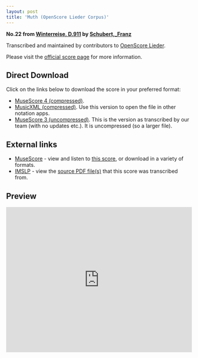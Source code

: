 ```yaml
---
layout: post
title: 'Muth (OpenScore Lieder Corpus)'
---
```


__No.22 from [Winterreise, D.911](https://fourscoreandmore.org/OpenScore/Schubert%2C_Franz/Winterreise%2C_D.911/) by [Schubert,_Franz](https://fourscoreandmore.org/OpenScore/Schubert%2C_Franz)__

Transcribed and maintained by contributors to [OpenScore Lieder].

Please visit the [official score page] for more information.

[official score page]: https://musescore.com/openscore-lieder-corpus/scores/5013969
[OpenScore Lieder]: https://musescore.com/openscore-lieder-corpus

## Direct Download

Click on the links below to download the score in your preferred format:
- [MuseScore 4 (compressed)](https://fourscoreandmore.org/OpenScore/Schubert%2C_Franz/Winterreise%2C_D.911/22_Muth.mscz).
- [MusicXML (compressed)](https://fourscoreandmore.org/OpenScore/Schubert%2C_Franz/Winterreise%2C_D.911/22_Muth.mxl). Use this version to open the file in other notation apps.
- [MuseScore 3 (uncompressed)](https://raw.githubusercontent.com/OpenScore/Lieder/refs/heads/main/scores/Schubert%2C_Franz/Winterreise%2C_D.911/22_Muth/lc5013969.mscx). This is the version as transcribed by our team (with no updates etc.). It is uncompressed (so a larger file).

## External links

- [MuseScore] - view and listen to [this score][MuseScore], or download in a variety of formats.
- [IMSLP] - view the [source PDF file(s)][IMSLP] that this score was transcribed from.

[MuseScore]: https://musescore.com/score/5013969
[IMSLP]: https://imslp.org/wiki/Special:ReverseLookup/60822

## Preview

<iframe width="100%" height="394" src="https://musescore.com/openscore-lieder-corpus/scores/5013969/embed" frameborder="0" allowfullscreen allow="autoplay; fullscreen"></iframe>
